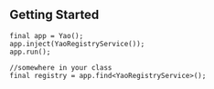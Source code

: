 ## Getting Started

```
final app = Yao();
app.inject(YaoRegistryService());
app.run();

//somewhere in your class
final registry = app.find<YaoRegistryService>();
```
